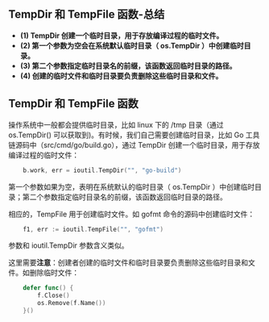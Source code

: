 ## TempDir 和 TempFile 函数-总结

- **(1) TempDir 创建一个临时目录，用于存放编译过程的临时文件。**
- **(2) 第一个参数为空会在系统默认临时目录（ os.TempDir ）中创建临时目录。**
- **(3) 第二个参数指定临时目录名的前缀，该函数返回临时目录的路径。**
- **(4) 创建的临时文件和临时目录要负责删除这些临时目录和文件。**

## TempDir 和 TempFile 函数

操作系统中一般都会提供临时目录，比如 linux 下的 /tmp 目录（通过 os.TempDir() 可以获取到)。有时候，我们自己需要创建临时目录，比如 Go 工具链源码中（src/cmd/go/build.go），通过 TempDir 创建一个临时目录，用于存放编译过程的临时文件：

```go
    b.work, err = ioutil.TempDir("", "go-build")
```

第一个参数如果为空，表明在系统默认的临时目录（ os.TempDir ）中创建临时目录；第二个参数指定临时目录名的前缀，该函数返回临时目录的路径。

相应的，TempFile 用于创建临时文件。如 gofmt 命令的源码中创建临时文件：

```go
    f1, err := ioutil.TempFile("", "gofmt")
```

参数和 ioutil.TempDir 参数含义类似。

这里需要**注意**：创建者创建的临时文件和临时目录要负责删除这些临时目录和文件。如删除临时文件：

```go
    defer func() {
        f.Close()
        os.Remove(f.Name())
    }()
```
